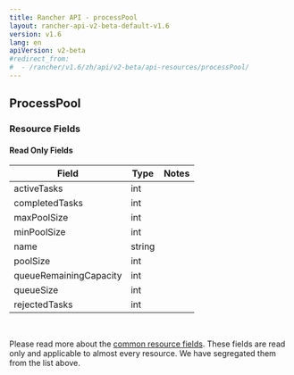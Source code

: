 ```yaml
---
title: Rancher API - processPool
layout: rancher-api-v2-beta-default-v1.6
version: v1.6
lang: en
apiVersion: v2-beta
#redirect_from:
#  - /rancher/v1.6/zh/api/v2-beta/api-resources/processPool/
---
```


## ProcessPool



### Resource Fields


#### Read Only Fields

Field | Type   | Notes
---|---|---
activeTasks | int  | 
completedTasks | int  | 
maxPoolSize | int  | 
minPoolSize | int  | 
name | string  | 
poolSize | int  | 
queueRemainingCapacity | int  | 
queueSize | int  | 
rejectedTasks | int  | 


<br>

Please read more about the [common resource fields]({{site.baseurl}}/rancher/{{page.version}}/{{page.lang}}/api/{{page.apiVersion}}/common/). These fields are read only and applicable to almost every resource. We have segregated them from the list above.




